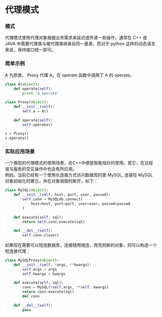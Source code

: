 # 代理模式
### 模式
代理模式使用代理对象根据业务需求来延迟或传递一些操作，通常在 C++ 或 JAVA 中需要代理类与被代理类继承自同一基类，而对于 python 这样的动态语言来说，保持接口统一即可。


### 简单示例
A 为原类， Proxy 代理 A，在 operate 函数中调用了 A 的 operate。

```python
class A(object):
    def operate(self):
        print 'A operate'
        
class Proxy(object):
    def __init__(self):
        self.a = A()
        
    def operate(self):
        self.operate()
        
c = Proxy()
c.operate()
```

### 实际应用场景
一个典型的代理模式的使用场景，在C++中便是智能指针的使用。其它，在远程或与服务的交互操作中也会有所应用。    
例如，当前已经有一个使用长连接方式访问数据库的类 MySQL, 连接在 MySQL 对象初始化时建立，并在对象销毁时断开，如下：

```python
class MySQL(object):
    def __init__(self, host, port, user, passwd):
        self.conn = MySQLdb.connect(
            host=host, port=port, user=user, passwd=passwd
        )
        
    def execute(self, sql):
        return self.conn.execute(sql)
        
    def __del__(self):
        self.conn.close()
```
如果现在需要可以短连数据库，连接随用随连，用完则断的对象，则可以构造一个短连接代理：

```python
class MySQLProxy(object):
    def __init__(self, *args, **kwargs):
        self.args = args
        self.kwargs = kwargs
        
    def execute(self, sql):
        conn = MySQL(*self.args, **self. kwargs)
        return conn.execute(sql)
        del conn
        
    def __del__(self):
        pass
```